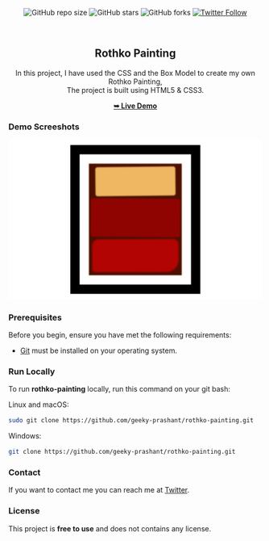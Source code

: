 <div align="center">
  
  ![GitHub repo size](https://img.shields.io/github/repo-size/geeky-prashant/rothko-painting)
  ![GitHub stars](https://img.shields.io/github/stars/geeky-prashant/rothko-painting?style=social)
  ![GitHub forks](https://img.shields.io/github/forks/geeky-prashant/rothko-painting?style=social)
  [![Twitter Follow](https://img.shields.io/twitter/follow/geekyprashant?style=social)](https://twitter.com/intent/follow?screen_name=geekyprashant)
 
  <br />

  <h2 align="center">Rothko Painting</h2>
In this project, I have used the CSS and the Box Model to create my own Rothko Painting, <br />The project is built using HTML5 & CSS3.

  <a href="https://geeky-prashant.github.io/rothko-painting/"><strong>➥ Live Demo</strong></a>

</div>

### Demo Screeshots

![Rothko Painting Desktop Demo](./readme-images/Rothko-Painting.png "Desktop Demo")

### Prerequisites

Before you begin, ensure you have met the following requirements:

* [Git](https://git-scm.com/downloads "Download Git") must be installed on your operating system.

### Run Locally

To run **rothko-painting** locally, run this command on your git bash:

Linux and macOS:

```bash
sudo git clone https://github.com/geeky-prashant/rothko-painting.git
```

Windows:

```bash
git clone https://github.com/geeky-prashant/rothko-painting.git
```

### Contact

If you want to contact me you can reach me at [Twitter](https://www.twitter.com/geekyprashant).

### License

This project is **free to use** and does not contains any license.
